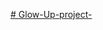 [# Glow-Up-project-](https://drive.google.com/drive/folders/1TdS2gmpp4eyGDlAFOHuZvNO-T8pckL4P?usp=sharing)
